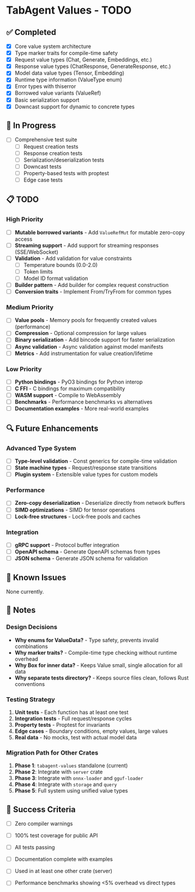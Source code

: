 # TabAgent Values - TODO

## ✅ Completed

- [x] Core value system architecture
- [x] Type marker traits for compile-time safety
- [x] Request value types (Chat, Generate, Embeddings, etc.)
- [x] Response value types (ChatResponse, GenerateResponse, etc.)
- [x] Model data value types (Tensor, Embedding)
- [x] Runtime type information (ValueType enum)
- [x] Error types with thiserror
- [x] Borrowed value variants (ValueRef)
- [x] Basic serialization support
- [x] Downcast support for dynamic to concrete types

## 🚧 In Progress

- [ ] Comprehensive test suite
  - [ ] Request creation tests
  - [ ] Response creation tests
  - [ ] Serialization/deserialization tests
  - [ ] Downcast tests
  - [ ] Property-based tests with proptest
  - [ ] Edge case tests

## 📋 TODO

### High Priority

- [ ] **Mutable borrowed variants** - Add `ValueRefMut` for mutable zero-copy access
- [ ] **Streaming support** - Add support for streaming responses (SSE/WebSocket)
- [ ] **Validation** - Add validation for value constraints
  - [ ] Temperature bounds (0.0-2.0)
  - [ ] Token limits
  - [ ] Model ID format validation
- [ ] **Builder pattern** - Add builder for complex request construction
- [ ] **Conversion traits** - Implement From/TryFrom for common types

### Medium Priority

- [ ] **Value pools** - Memory pools for frequently created values (performance)
- [ ] **Compression** - Optional compression for large values
- [ ] **Binary serialization** - Add bincode support for faster serialization
- [ ] **Async validation** - Async validation against model manifests
- [ ] **Metrics** - Add instrumentation for value creation/lifetime

### Low Priority

- [ ] **Python bindings** - PyO3 bindings for Python interop
- [ ] **C FFI** - C bindings for maximum compatibility
- [ ] **WASM support** - Compile to WebAssembly
- [ ] **Benchmarks** - Performance benchmarks vs alternatives
- [ ] **Documentation examples** - More real-world examples

## 🔍 Future Enhancements

### Advanced Type System

- [ ] **Type-level validation** - Const generics for compile-time validation
- [ ] **State machine types** - Request/response state transitions
- [ ] **Plugin system** - Extensible value types for custom models

### Performance

- [ ] **Zero-copy deserialization** - Deserialize directly from network buffers
- [ ] **SIMD optimizations** - SIMD for tensor operations
- [ ] **Lock-free structures** - Lock-free pools and caches

### Integration

- [ ] **gRPC support** - Protocol buffer integration
- [ ] **OpenAPI schema** - Generate OpenAPI schemas from types
- [ ] **JSON schema** - Generate JSON schema for validation

## 🐛 Known Issues

None currently.

## 📝 Notes

### Design Decisions

- **Why enums for ValueData?** - Type safety, prevents invalid combinations
- **Why marker traits?** - Compile-time type checking without runtime overhead
- **Why Box for inner data?** - Keeps Value small, single allocation for all data
- **Why separate tests directory?** - Keeps source files clean, follows Rust conventions

### Testing Strategy

1. **Unit tests** - Each function has at least one test
2. **Integration tests** - Full request/response cycles
3. **Property tests** - Proptest for invariants
4. **Edge cases** - Boundary conditions, empty values, large values
5. **Real data** - No mocks, test with actual model data

### Migration Path for Other Crates

1. **Phase 1**: `tabagent-values` standalone (current)
2. **Phase 2**: Integrate with `server` crate
3. **Phase 3**: Integrate with `onnx-loader` and `gguf-loader`
4. **Phase 4**: Integrate with `storage` and `query`
5. **Phase 5**: Full system using unified value types

## 🎯 Success Criteria

- [ ] Zero compiler warnings
- [ ] 100% test coverage for public API
- [ ] All tests passing
- [ ] Documentation complete with examples
- [ ] Used in at least one other crate (server)
- [ ] Performance benchmarks showing <5% overhead vs direct types

